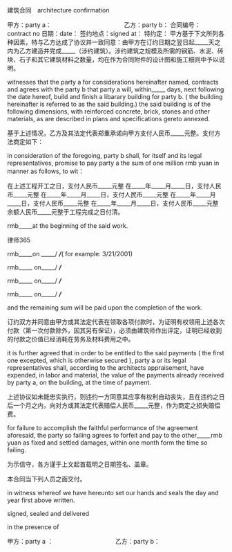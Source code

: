 
 建筑合同　architecture confirmation
 
 甲方：party a：　　　　　　　　　　　　乙方：party b：
 合同编号： contract no
 日期：date：
 签约地点：signed at： 
 特约定：
 甲方基于下文所列各种因素，特与乙方达成了协议并一致同意：由甲方在订约日期之翌日起_____天之内为乙方建造并完成_____（涉约建筑）。涉约建筑之规模及所需的钢筋、水泥、砖块、石子和其它建筑材料之数量，均在作为合同附件的设计图和施工细则中予以说明。
 
 witnesses that the party a for considerations hereinafter named, contracts and agrees with the party b that party a will, within_____ days, next following the date hereof, build and finish a libarary building for party b. ( the building hereinafter is referred to as the said building.) the said building is of the following dimensions, with reinforced concrete, brick, stones and other materials, as are described in plans and specifications gereto annexed.
 
 基于上述情况，乙方及其法定代表郑重承诺向甲方支付人民币_____元整。支付方法商定如下：
 
 in consideration of the foregoing, party b shall, for itself and its legal representatives, promise to pay party a the sum of one million rmb yuan in manner as follows, to wit：
 
 在上述工程开工之日，支付人民币_____元整
 在_____年_____月_____日，支付人民币_____元整
 在_____年_____月_____日，支付人民币_____元整
 在_____年_____月_____日，支付人民币_____元整
 在_____年_____月_____日，支付人民币_____元整
 余额人民币_____元整于工程完成之日付清。
 
 rmb_____at the beginning of the said work.




 
律师365






 rmb_____on _____/ _____/_____( for example: 3/21/2001)

 rmb_____ on_____/ _____/_____

 rmb_____ on_____/ _____/_____

 rmb_____ on_____/ _____/_____

 

 and the remaining sum will be paid upon the completion of the work.

 

 订约双方并同意由甲方或其法定代表在领取各项付款时，为证明有权领用上述各次付款（第一次付款除外，因其另有保证），必须由建筑师作出评定，证明已经收到的付款之价值已经消耗在劳务及材料费用之中。

 

 it is further agreed that in order to be entitled to the said payments ( the first one excepted, which is otherwise secured ), party a or its legal representatives shall, according to the architects appraisement, have expended, in labor and material, the value of the payments already received by party a, on the building, at the time of payment.

 

 上述协议如未能忠实执行，则违约一方同意其应享有权利自动丧失，且在违约之日后一个月之内，向对方或其法定代表赔偿人民币_____元整，作为商定之损失赔偿费。

 

 for failure to accomplish the faithful performance of the agreement aforesaid, the party so failing agrees to forfeit and pay to the other_____rmb yuan as fixed and settled damages, within one month form the time so failing.

 

 为示信守，各方谨于上文起首载明之日期签名、盖章。

 本合同当下列人员之面交付。

 in witness whereof we have hereunto set our hands and seals the day and year first above written.

 signed, sealed and delivered

 in the presence of

 

 甲方：party a ： 　　　　　　　　　　乙方：party b： 


 

 
 
 
 
 
  


  
 

  


  


  
 
 
 
 

